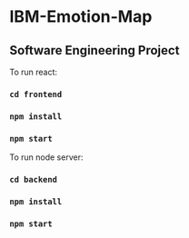 # IBM-Emotion-Map
## Software Engineering Project

To run react:
### `cd frontend`
### `npm install`
### `npm start`

To run node server:
### `cd backend`
### `npm install`
### `npm start`
